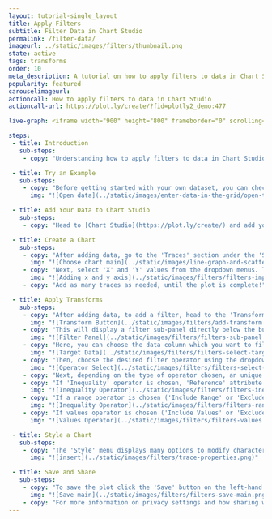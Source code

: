 ```yaml
---
layout: tutorial-single_layout
title: Apply Filters
subtitle: Filter Data in Chart Studio
permalink: /filter-data/
imageurl: ../static/images/filters/thumbnail.png
state: active
tags: transforms
order: 10
meta_description: A tutorial on how to apply filters to data in Chart Studio
popularity: featured
carouselimageurl:
actioncall: How to apply filters to data in Chart Studio
actioncall-url: https://plot.ly/create/?fid=plotly2_demo:477

live-graph: <iframe width="900" height="800" frameborder="0" scrolling="no" src="https://plot.ly/~plotly2_demo/477.embed"></iframe>

steps:
 - title: Introduction
   sub-steps:
    - copy: "Understanding how to apply filters to data in Chart Studio can be categorized based on three different filter operations: a) an inequality (=, <, >, <=, >=, ≠) between the target and the reference, b) a specific (open/closed) range, or c) specific values in a data column. This tutorial will cover all the three filter operations that can be applied to any format of the data: (1) categorical data, (2) continuous data, and (3) dates. In addition, you can also apply more than one filter to a single plot."

 - title: Try an Example
   sub-steps:
    - copy: "Before getting started with your own dataset, you can check out an example. You can use the data featured in this tutorial by clicking on 'Open This Data in Chart Studio' on the left-hand side. It'll open in your workspace."
      img: "![Open data](../static/images/enter-data-in-the-grid/open-this-data.png)"

 - title: Add Your Data to Chart Studio
   sub-steps:
    - copy: "Head to [Chart Studio](https://plot.ly/create/) and add your data. You have the option of typing directly in the grid, uploading your file, or entering the URL of an online dataset. Chart Studio accepts .xls, .xlsx, or .csv files. For more information on how to enter your data, see [this](https://help.plot.ly/add-data-to-the-plotly-grid/) tutorial."

 - title: Create a Chart
   sub-steps:
    - copy: "After adding data, go to the 'Traces' section under the 'Structure' menu on the left-hand side, then choose the 'Type' of trace. In this tutorial, 'Scatter' plot is used."
      img: "![Choose chart main](../static/images/line-graph-and-scatter-plot-with-excel/scatter-choose-chart.png)"
    - copy: "Next, select 'X' and 'Y' values from the dropdown menus. This will create a raw scatter trace, as seen below."
      img: "![Adding x and y axis](../static/images/filters/filters-import-data.png)"
    - copy: "Add as many traces as needed, until the plot is complete!"

 - title: Apply Transforms
   sub-steps:
    - copy: "After adding data, to add a filter, head to the 'Transforms' section under the 'Structure' menu. Click on the '+ Transform' button on the top right corner of the panel and then choose the 'Filter' option."
      img: "![Transform Button](../static/images/filters/add-transform.png)"
    - copy: "This will display a filter sub-panel directly below the button as seen below."
      img: "![Filter Panel](../static/images/filters/filters-sub-panel.gif)"
    - copy: "Here, you can choose the data column which you want to filter; use the dropdown menu next to the attribute 'Target' and then choose the data column."
      img: "![Target Data](../static/images/filters/filters-select-target.png)"
    - copy: "Then, choose the desired filter operator using the dropdown menu next to the attribute 'Operator'."
      img: "![Operator Select](../static/images/filters/filters-select-operator.png)"
    - copy: "Next, depending on the type of operator chosen, an unique attribtute to input the reference's source will display."
    - copy: "If 'Inequality' operator is chosen, 'Reference' attribute will get displayed where you can provide a reference value that is available from the target data column."
      img: "![Inequality Operator](../static/images/filters/filters-inequality.gif)"
    - copy: "If a range operator is chosen ('Include Range' or 'Exclude Range'), 'Lower Bound' and 'Upper bound' attributes will get displayed using which you can provide the lower and upper limit for the range with respect to the target data column."
      img: "![Inequality Operator](../static/images/filters/filters-range.gif)"
    - copy: "If values operator is chosen ('Include Values' or 'Exclude Values'), 'Values' attribute will get displayed using which you can provide the reference values you would like to filter. Note that the 'Values' attribute accepts more than one value and must be comma-separated."
      img: "![Values Operator](../static/images/filters/filters-values.gif)"

 - title: Style a Chart
   sub-steps:
    - copy: "The 'Style' menu displays many options to modify characteristics of the overall chart layout or the individual traces. To see more options about styling the chart visit the [style and layout](https://help.plot.ly/tutorials/#layout) section of the Chart Studio documentation."
      img: "![insert](../static/images/filters/trace-properties.png)"

 - title: Save and Share
   sub-steps:
    - copy: "To save the plot click the 'Save' button on the left-hand side. A save modal will appear, as seen below, where you can specify the filenames and privacy settings for your plot and data grid."
      img: "![Save main](../static/images/filters/filters-save-main.png)"
    - copy: "For more information on privacy settings and how sharing works, visit Chart Studio's [sharing tutorial](http://help.plot.ly/save-share-and-export-in-plotly/)."
---
```

